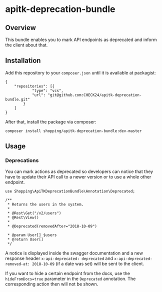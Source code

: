 # apitk-deprecation-bundle

## Overview
This bundle enables you to mark API endpoints as deprecated and inform the client about that.

## Installation
Add this repository to your `composer.json` until it is available at packagist:
```
{
    "repositories": [{
            "type": "vcs",
            "url": "git@github.com:CHECK24/apitk-deprecation-bundle.git"
        }
    ]
}
```

After that, install the package via composer:
```
composer install shopping/apitk-deprecation-bundle:dev-master
```

## Usage
### Deprecations
You can mark actions as deprecated so developers can notice that they have to update their 
API call to a newer version or to use a whole other endpoint.
```
use Shopping\ApiTKDeprecationBundle\Annotation\Deprecated;

/**
 * Returns the users in the system.
 *
 * @Rest\Get("/v2/users")
 * @Rest\View()
 *
 * @Deprecated(removedAfter="2018-10-09")
 
 * @param User[] $users
 * @return User[]
 */
 ```
 A notice is displayed inside the swagger documentation and a new response header
 `x-api-deprecated: deprecated` and `x-api-deprecated-removed-at: 2018-10-09` (if a date was set)
 will be sent to the client.

If you want to hide a certain endpoint from the docs, use the `hideFromDocs=true` parameter in
the `Deprecated` annotation. The corresponding action then will not be shown.